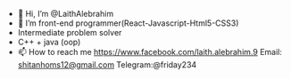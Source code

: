 - 👋 Hi, I’m @LaithAlebrahim
- 👀 I’m  front-end programmer(React-Javascript-Html5-CSS3)
- Intermediate problem solver
- C++ + java (oop)
- 📫 How to reach me
https://www.facebook.com/laith.alebrahim.9
Email: shitanhoms12@gmail.com
Telegram:@friday234

<!---
LaithAlebrahim/LaithAlebrahim is a ✨ special ✨ repository because its `README.md` (this file) appears on your GitHub profile.
You can click the Preview link to take a look at your changes.
--->

